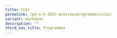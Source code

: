 ```yaml
---
title: CCAs
permalink: /p6-o-h-2023-preview/programmes/ccas/
variant: markdown
description: ""
third_nav_title: Programmes
---
```


